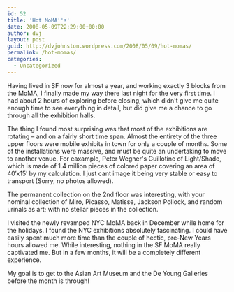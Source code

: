 ```yaml
---
id: 52
title: 'Hot MoMA''s'
date: 2008-05-09T22:29:00+00:00
author: dvj
layout: post
guid: http://dvjohnston.wordpress.com/2008/05/09/hot-momas/
permalink: /hot-momas/
categories:
  - Uncategorized
---
```

Having lived in SF now for almost a year, and working exactly 3 blocks from the MoMA, I finally made my way there last night for the very first time. I had about 2 hours of exploring before closing, which didn't give me quite enough time to see everything in detail, but did give me a chance to go through all the exhibition halls.

The thing I found most surprising was that most of the exhibitions are rotating &#8211; and on a fairly short time span. Almost the entirety of the three upper floors were mobile exhibits in town for only a couple of months. Some of the installations were massive, and must be quite an undertaking to move to another venue. For eaxample, Peter Wegner's Guillotine of Light/Shade, which is made of 1.4 million pieces of colored paper covering an area of 40&#8242;x15&#8242; by my calculation. I just cant image it being very stable or easy to transport (Sorry, no photos allowed).

The permanent collection on the 2nd floor was interesting, with your nominal collection of Miro, Picasso, Matisse, Jackson Pollock, and random urinals as art; with no stellar pieces in the collection.

I visited the newly revamped NYC MoMA back in December while home for the holidays. I found the NYC exhibitions absolutely fascinating. I could have easily spent much more time than the couple of hectic, pre-New Years hours allowed me. While interesting, nothing in the SF MoMA really captivated me. But in a few months, it will be a completely different experience.

My goal is to get to the Asian Art Museum and the De Young Galleries before the month is through!
